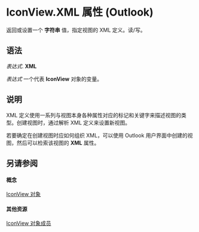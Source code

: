 
# IconView.XML 属性 (Outlook)

返回或设置一个 **字符串** 值，指定视图的 XML 定义。读/写。


## 语法

 _表达式_. **XML**

 _表达式_ 一个代表 **IconView** 对象的变量。


## 说明

XML 定义使用一系列与视图本身各种属性对应的标记和关键字来描述视图的类型。创建视图时，通过解析 XML 定义来设置新视图。

若要确定在创建视图时应如何组织 XML，可以使用 Outlook 用户界面中创建的视图，然后可以检索该视图的 **XML** 属性。


## 另请参阅


#### 概念


[IconView 对象](dc2efa6c-4752-f713-f77e-378036f358dc.md)
#### 其他资源


[IconView 对象成员](f29e5d94-b231-bd9a-d993-1884a3e2b97b.md)
